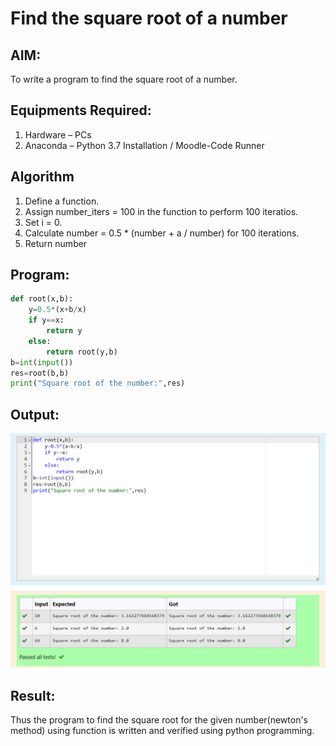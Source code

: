 # Find the square root of a number

## AIM:
To write a program to find the square root of a number.

## Equipments Required:
1. Hardware – PCs
2. Anaconda – Python 3.7 Installation / Moodle-Code Runner

## Algorithm
1. Define a function.
2. Assign number_iters = 100 in the function to perform 100 iteratios.
3. Set i = 0.
4. Calculate  number = 0.5 * (number + a / number) for 100 iterations.
5. Return number



## Program:
```py
def root(x,b):
    y=0.5*(x+b/x)
    if y==x:
        return y
    else:
        return root(y,b)
b=int(input())
res=root(b,b)
print("Square root of the number:",res)

```

## Output:
![Alt text](OUTPUT.png)


## Result:
Thus the program to find the square root for the given number(newton's method) using function is written and verified using python programming.
